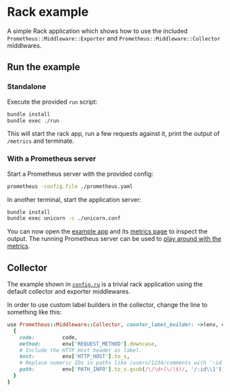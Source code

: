 # Rack example

A simple Rack application which shows how to use the included
`Prometheus::Middleware::Exporter` and `Prometheus::Middleware::Collector`
middlwares.

## Run the example

### Standalone

Execute the provided `run` script:

```bash
bundle install
bundle exec ./run
```

This will start the rack app, run a few requests against it, print the
output of `/metrics` and terminate.

### With a Prometheus server

Start a Prometheus server with the provided config:

```bash
prometheus -config.file ./prometheus.yaml
```

In another terminal, start the application server:

```bash
bundle install
bundle exec unicorn -c ./unicorn.conf
```

You can now open the [example app](http://localhost:5000/) and its [metrics
page](http://localhost:5000/metrics) to inspect the output. The running
Prometheus server can be used to [play around with the metrics][rate-query].

[rate-query]: http://localhost:9090/graph#%5B%7B%22range_input%22%3A%221h%22%2C%22expr%22%3A%22rate(http_server_requests_total%5B1m%5D)%22%2C%22tab%22%3A0%7D%5D

## Collector

The example shown in [`config.ru`](config.ru) is a trivial rack application
using the default collector and exporter middlewares.

In order to use custom label builders in the collector, change the line to
something like this:

```ruby
use Prometheus::Middleware::Collector, counter_label_builder: ->(env, code) {
  {
    code:         code,
    method:       env['REQUEST_METHOD'].downcase,
    # Include the HTTP Host header as label.
    host:         env['HTTP_HOST'].to_s,
    # Replace numeric IDs in paths like /users/1234/comments with ':id'.
    path:         env['PATH_INFO'].to_s.gsub(/\/\d+(\/|$)/, '/:id\\1'),
  }
}
```
